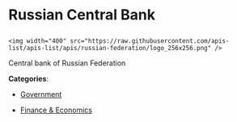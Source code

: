 # Russian Central Bank<p align="center">
    <img width="400" src="https://raw.githubusercontent.com/apis-list/apis-list/apis/russian-federation/logo_256x256.png" />
</p>

Central bank of Russian Federation

**Categories**:

- [Government](https://github/apis-list/apis-list#government)

- [Finance & Economics](https://github/apis-list/apis-list#finance-and-economics)





